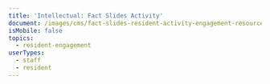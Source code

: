 ```yaml
---
title: 'Intellectual: Fact Slides Activity'
document: /images/cms/fact-slides-resident-activity-engagement-resources.pdf
isMobile: false
topics:
  - resident-engagement
userTypes:
  - staff
  - resident
---
```


